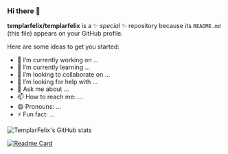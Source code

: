 ### Hi there 👋


**templarfelix/templarfelix** is a ✨ _special_ ✨ repository because its `README.md` (this file) appears on your GitHub profile.

Here are some ideas to get you started:

- 🔭 I’m currently working on ...
- 🌱 I’m currently learning ...
- 👯 I’m looking to collaborate on ...
- 🤔 I’m looking for help with ...
- 💬 Ask me about ...
- 📫 How to reach me: ...
- 😄 Pronouns: ...
- ⚡ Fun fact: ...


![TemplarFelix's GitHub stats](https://github-readme-stats.vercel.app/api?username=templarfelix&show_icons=true&theme=radical&count_private=true)

[![Readme Card](https://github-readme-stats.vercel.app/api/pin/?username=templarfelix&repo=complete-microservice-stack )](https://github.com/templarfelix/complete-microservice-stack)
